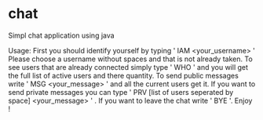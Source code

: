 # chat
Simpl chat application using java

Usage:
First you should identify yourself by typing ' IAM <your_username> '
    Please choose a username without spaces and that is not already taken.
To see users that are already connected simply type ' WHO ' and you will get the full list of active users and there quantity.
To send public messages write ' MSG <your_message> ' and all the current users get it.
If you want to send private messages you can type ' PRV [list of users seperated by space] <your_message> ' .
If you want to leave the chat write ' BYE '.
Enjoy !
